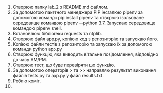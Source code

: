 1. Створюю папку lab_2 з README.md файлом.
2. За допомогою пакетного менеджера PIP інсталюю pipenv за допомогою команди pip install pipenv та створюю ізольоване середовище командою pipenv --python 3.7. Запускаю середовище командою pipenv shell.
3. Встановлюю бібліотеки requests та ntplib.
4. Створюю файл app.py, копіюю код з репозиторію та запускаю його.
5. Копіюю файли тестів з репозиторію та запускаю їх за допомогою команди python app.py 
6. Створюю функцію, яка виводить вітальне повідомлення, відповідно до часу АМ/РМ.
7. Створюю тест, що буде перевіряти цю функцію.
8. За допомогою операторів > та >> направляю результат виконання файлів tests.py та app.py у файл results.txt.
9. Роблю коміт.
10. 